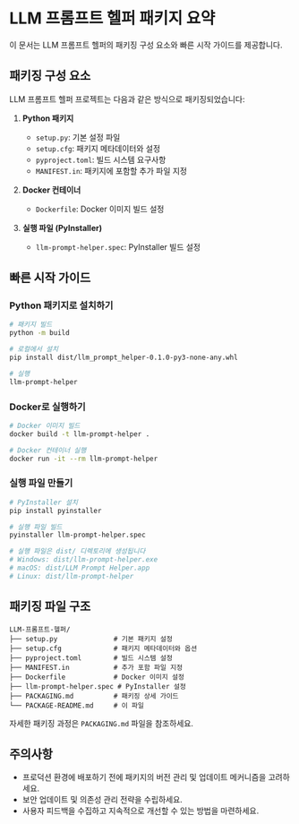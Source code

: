 # LLM 프롬프트 헬퍼 패키지 요약

이 문서는 LLM 프롬프트 헬퍼의 패키징 구성 요소와 빠른 시작 가이드를 제공합니다.

## 패키징 구성 요소

LLM 프롬프트 헬퍼 프로젝트는 다음과 같은 방식으로 패키징되었습니다:

1. **Python 패키지**
   - `setup.py`: 기본 설정 파일
   - `setup.cfg`: 패키지 메타데이터와 설정
   - `pyproject.toml`: 빌드 시스템 요구사항
   - `MANIFEST.in`: 패키지에 포함할 추가 파일 지정

2. **Docker 컨테이너**
   - `Dockerfile`: Docker 이미지 빌드 설정

3. **실행 파일 (PyInstaller)**
   - `llm-prompt-helper.spec`: PyInstaller 빌드 설정

## 빠른 시작 가이드

### Python 패키지로 설치하기

```bash
# 패키지 빌드
python -m build

# 로컬에서 설치
pip install dist/llm_prompt_helper-0.1.0-py3-none-any.whl

# 실행
llm-prompt-helper
```

### Docker로 실행하기

```bash
# Docker 이미지 빌드
docker build -t llm-prompt-helper .

# Docker 컨테이너 실행
docker run -it --rm llm-prompt-helper
```

### 실행 파일 만들기

```bash
# PyInstaller 설치
pip install pyinstaller

# 실행 파일 빌드
pyinstaller llm-prompt-helper.spec

# 실행 파일은 dist/ 디렉토리에 생성됩니다
# Windows: dist/llm-prompt-helper.exe
# macOS: dist/LLM Prompt Helper.app
# Linux: dist/llm-prompt-helper
```

## 패키징 파일 구조

```
LLM-프롬프트-헬퍼/
├── setup.py              # 기본 패키지 설정
├── setup.cfg             # 패키지 메타데이터와 옵션
├── pyproject.toml        # 빌드 시스템 설정
├── MANIFEST.in           # 추가 포함 파일 지정
├── Dockerfile            # Docker 이미지 설정
├── llm-prompt-helper.spec # PyInstaller 설정
├── PACKAGING.md          # 패키징 상세 가이드
└── PACKAGE-README.md     # 이 파일
```

자세한 패키징 과정은 `PACKAGING.md` 파일을 참조하세요.

## 주의사항

- 프로덕션 환경에 배포하기 전에 패키지의 버전 관리 및 업데이트 메커니즘을 고려하세요.
- 보안 업데이트 및 의존성 관리 전략을 수립하세요.
- 사용자 피드백을 수집하고 지속적으로 개선할 수 있는 방법을 마련하세요. 